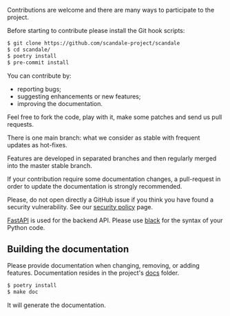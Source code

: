 Contributions are welcome and there are many ways to participate to the
project.

Before starting to contribute please install the Git hook scripts:

```bash
$ git clone https://github.com/scandale-project/scandale
$ cd scandale/
$ poetry install
$ pre-commit install
```

You can contribute by:

- reporting bugs;
- suggesting enhancements or new features;
- improving the documentation.

Feel free to fork the code, play with it, make some patches and send us pull requests.

There is one main branch: what we consider as stable with frequent updates as
hot-fixes.

Features are developed in separated branches and then regularly merged into the
master stable branch.

If your contribution require some documentation changes, a pull-request in order
to update the documentation is strongly recommended.

Please, do not open directly a GitHub issue if you think you have found a
security vulnerability. See our
[security policy](https://github.com/scandale-project/scandale/security/policy)
page.

[FastAPI](https://fastapi.tiangolo.com/) is used for the backend API.
Please use [black](https://github.com/psf/black) for the syntax of your Python code.



## Building the documentation

Please provide documentation when changing, removing, or adding features.
Documentation resides in the project's [docs](docs/) folder.

```bash
$ poetry install
$ make doc
```

It will generate the documentation.

